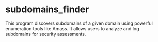 # subdomains_finder
This program discovers subdomains of a given domain using powerful enumeration tools like Amass. It allows users to analyze and log subdomains for security assessments.
